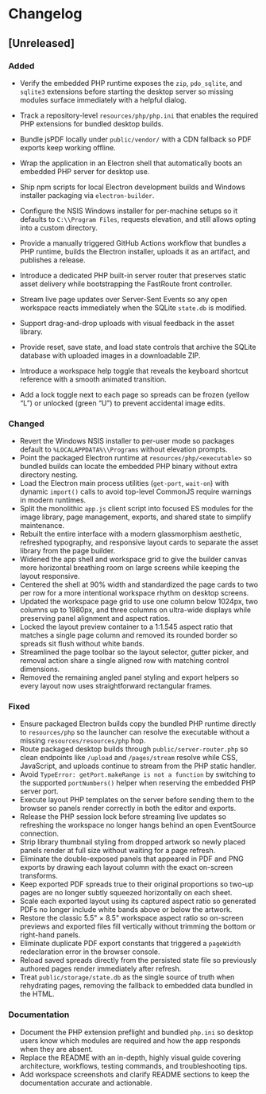 # Changelog

## [Unreleased]
### Added
- Verify the embedded PHP runtime exposes the `zip`, `pdo_sqlite`, and `sqlite3` extensions before starting the desktop server so missing modules surface immediately with a helpful dialog.
- Track a repository-level `resources/php/php.ini` that enables the required PHP extensions for bundled desktop builds.
- Bundle jsPDF locally under `public/vendor/` with a CDN fallback so PDF exports keep working offline.
- Wrap the application in an Electron shell that automatically boots an embedded PHP server for desktop use.
- Ship npm scripts for local Electron development builds and Windows installer packaging via `electron-builder`.
- Configure the NSIS Windows installer for per-machine setups so it defaults to `C:\\Program Files`, requests elevation, and still allows opting into a custom directory.
- Provide a manually triggered GitHub Actions workflow that bundles a PHP runtime, builds the Electron installer, uploads it as an artifact, and publishes a release.
- Introduce a dedicated PHP built-in server router that preserves static asset delivery while bootstrapping the FastRoute front controller.

- Stream live page updates over Server-Sent Events so any open workspace reacts immediately when the SQLite `state.db` is modified.
- Support drag-and-drop uploads with visual feedback in the asset library.
- Provide reset, save state, and load state controls that archive the SQLite database with uploaded images in a downloadable ZIP.
- Introduce a workspace help toggle that reveals the keyboard shortcut reference with a smooth animated transition.
- Add a lock toggle next to each page so spreads can be frozen (yellow “L”) or unlocked (green “U”) to prevent accidental image edits.

### Changed
- Revert the Windows NSIS installer to per-user mode so packages default to `%LOCALAPPDATA%\\Programs` without elevation prompts.
- Point the packaged Electron runtime at `resources/php/<executable>` so bundled builds can locate the embedded PHP binary without extra directory nesting.
- Load the Electron main process utilities (`get-port`, `wait-on`) with dynamic `import()` calls to avoid top-level CommonJS require warnings in modern runtimes.
- Split the monolithic `app.js` client script into focused ES modules for the image library, page management, exports, and shared state to simplify maintenance.
- Rebuilt the entire interface with a modern glassmorphism aesthetic, refreshed typography, and responsive layout cards to separate the asset library from the page builder.
- Widened the app shell and workspace grid to give the builder canvas more horizontal breathing room on large screens while keeping the layout responsive.
- Centered the shell at 90% width and standardized the page cards to two per row for a more intentional workspace rhythm on desktop screens.
- Updated the workspace page grid to use one column below 1024px, two columns up to 1980px, and three columns on ultra-wide displays while preserving panel alignment and aspect ratios.
- Locked the layout preview container to a 1:1.545 aspect ratio that matches a single page column and removed its rounded border so spreads sit flush without white bands.
- Streamlined the page toolbar so the layout selector, gutter picker, and removal action share a single aligned row with matching control dimensions.
- Removed the remaining angled panel styling and export helpers so every layout now uses straightforward rectangular frames.

### Fixed
- Ensure packaged Electron builds copy the bundled PHP runtime directly to `resources/php` so the launcher can resolve the executable without a missing `resources/resources/php` hop.
- Route packaged desktop builds through `public/server-router.php` so clean endpoints like `/upload` and `/pages/stream` resolve while CSS, JavaScript, and uploads continue to stream from the PHP static handler.
- Avoid `TypeError: getPort.makeRange is not a function` by switching to the supported `portNumbers()` helper when reserving the embedded PHP server port.
- Execute layout PHP templates on the server before sending them to the browser so panels render correctly in both the editor and exports.
- Release the PHP session lock before streaming live updates so refreshing the workspace no longer hangs behind an open EventSource connection.
- Strip library thumbnail styling from dropped artwork so newly placed panels render at full size without waiting for a page refresh.
- Eliminate the double-exposed panels that appeared in PDF and PNG exports by drawing each layout column with the exact on-screen transforms.
- Keep exported PDF spreads true to their original proportions so two-up pages are no longer subtly squeezed horizontally on each sheet.
- Scale each exported layout using its captured aspect ratio so generated PDFs no longer include white bands above or below the artwork.
- Restore the classic 5.5" × 8.5" workspace aspect ratio so on-screen previews and exported files fill vertically without trimming the bottom or right-hand panels.
- Eliminate duplicate PDF export constants that triggered a `pageWidth` redeclaration error in the browser console.
- Reload saved spreads directly from the persisted state file so previously authored pages render immediately after refresh.
- Treat `public/storage/state.db` as the single source of truth when rehydrating pages, removing the fallback to embedded data bundled in the HTML.

### Documentation
- Document the PHP extension preflight and bundled `php.ini` so desktop users know which modules are required and how the app responds when they are absent.
- Replace the README with an in-depth, highly visual guide covering architecture, workflows, testing commands, and troubleshooting tips.
- Add workspace screenshots and clarify README sections to keep the documentation accurate and actionable.
